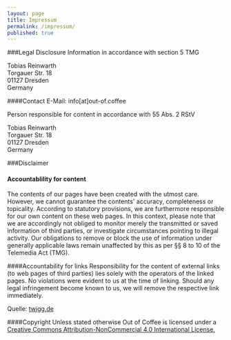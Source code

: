 ```yaml
---
layout: page
title: Impressum
permalink: /impressum/
published: true
---
```


###Legal Disclosure
Information in accordance with section 5 TMG

Tobias Reinwarth  
Torgauer Str. 18  
01127 Dresden  
Germany  

####Contact
E-Mail: info[at]out-of.coffee

Person responsible for content in accordance with 55 Abs. 2 RStV

Tobias Reinwarth  
Torgauer Str. 18  
01127 Dresden  
Germany  

###Disclaimer  
#### Accountablility for content
The contents of our pages have been created with the utmost care. However, we cannot guarantee the contents' accuracy, completeness or topicality. According to statutory provisions, we are furthermore responsible for our own content on these web pages. In this context, please note that we are accordingly not obliged to monitor merely the transmitted or saved information of third parties, or investigate circumstances pointing to illegal activity. Our obligations to remove or block the use of information under generally applicable laws remain unaffected by this as per §§ 8 to 10 of the Telemedia Act (TMG).

####Accountability for links
Responsibility for the content of external links (to web pages of third parties) lies solely with the operators of the linked pages. No violations were evident to us at the time of linking. Should any legal infringement become known to us, we will remove the respective link immediately.

Quelle: [twigg.de](http://www.twigg.de/)

####Copyright
Unless stated otherwise Out of Coffee is licensed under a 
[Creative Commons Attribution-NonCommercial 4.0 International License.](http://creativecommons.org/licenses/by-nc/4.0/)